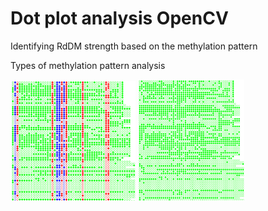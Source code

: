 # Dot plot analysis OpenCV
Identifying RdDM strength based on the methylation pattern 

Types of methylation pattern analysis
<p float="left">
  <img src="Samples/Picture1.png" width="200"/>
  <img src="Samples/Picture3.png" width="170" /> 
</p>
